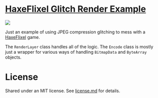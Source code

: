 # [HaxeFlixel Glitch Render Example](https://github.com/steverichey/HaxeFlixelGlitchRender)

![](https://raw.githubusercontent.com/steverichey/HaxeFlixelGlitchRender/master/screen.png)

Just an example of using JPEG compression glitching to mess with a [HaxeFlixel](http://www.haxeflixel.com) game.

The `RenderLayer` class handles all of the logic. The `Encode` class is mostly just a wrapper for various ways of handling `BitmapData` and `ByteArray` objects.

# License

Shared under an MIT license. See [license.md](https://github.com/steverichey/HaxeFlixelGlitchRender/blob/master/license.md) for details.
